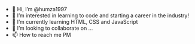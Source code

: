- 👋 Hi, I’m @humza1997
- 👀 I’m interested in learning to code and starting a career in the industry!
- 🌱 I’m currently learning HTML, CSS and JavaScript
- 💞️ I’m looking to collaborate on ...
- 📫 How to reach me PM

<!---
humza1997/humza1997 is a ✨ special ✨ repository because its `README.md` (this file) appears on your GitHub profile.
You can click the Preview link to take a look at your changes.
--->
